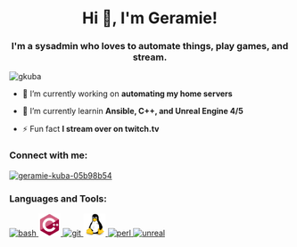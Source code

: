 <h1 align="center">Hi 👋, I'm Geramie!</h1>
<h3 align="center">I'm a sysadmin who loves to automate things, play games, and stream.</h3>

<p align="left"> <img src="https://komarev.com/ghpvc/?username=gkuba&label=Profile%20views&color=0e75b6&style=flat" alt="gkuba" /> </p>

- 🔭 I’m currently working on **automating my home servers**

- 🌱 I’m currently learnin **Ansible, C++, and Unreal Engine 4/5**

- ⚡ Fun fact **I stream over on twitch.tv**

<h3 align="left">Connect with me:</h3>
<p align="left">
<a href="https://linkedin.com/in/geramie-kuba-05b98b54" target="blank"><img align="center" src="https://raw.githubusercontent.com/rahuldkjain/github-profile-readme-generator/master/src/images/icons/Social/linked-in-alt.svg" alt="geramie-kuba-05b98b54" height="30" width="40" /></a>
</p>

<h3 align="left">Languages and Tools:</h3>
<p align="left"> <a href="https://www.gnu.org/software/bash/" target="_blank" rel="noreferrer"> <img src="https://www.vectorlogo.zone/logos/gnu_bash/gnu_bash-icon.svg" alt="bash" width="40" height="40"/> </a> <a href="https://www.w3schools.com/cpp/" target="_blank" rel="noreferrer"> <img src="https://raw.githubusercontent.com/devicons/devicon/master/icons/cplusplus/cplusplus-original.svg" alt="cplusplus" width="40" height="40"/> </a> <a href="https://git-scm.com/" target="_blank" rel="noreferrer"> <img src="https://www.vectorlogo.zone/logos/git-scm/git-scm-icon.svg" alt="git" width="40" height="40"/> </a> <a href="https://www.linux.org/" target="_blank" rel="noreferrer"> <img src="https://raw.githubusercontent.com/devicons/devicon/master/icons/linux/linux-original.svg" alt="linux" width="40" height="40"/> </a> <a href="https://www.perl.org/" target="_blank" rel="noreferrer"> <img src="https://api.iconify.design/logos-perl.svg" alt="perl" width="40" height="40"/> </a> <a href="https://unrealengine.com/" target="_blank" rel="noreferrer"> <img src="https://raw.githubusercontent.com/kenangundogan/fontisto/036b7eca71aab1bef8e6a0518f7329f13ed62f6b/icons/svg/brand/unreal-engine.svg" alt="unreal" width="40" height="40"/> </a> </p>

<!--
<p><img align="center" src="https://github-readme-stats.vercel.app/api/top-langs?username=gkuba&show_icons=true&locale=en&layout=compact" alt="gkuba" /></p>
-->
